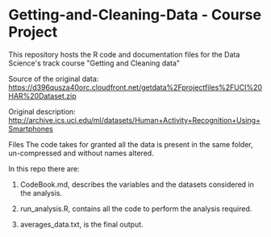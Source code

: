 # Getting-and-Cleaning-Data - Course Project

This repository hosts the R code and documentation files for the Data Science's track course "Getting and Cleaning data"

Source of the original data: https://d396qusza40orc.cloudfront.net/getdata%2Fprojectfiles%2FUCI%20HAR%20Dataset.zip

Original description: http://archive.ics.uci.edu/ml/datasets/Human+Activity+Recognition+Using+Smartphones

Files
The code takes for granted all the data is present in the same folder, un-compressed and without names altered.


In this repo there are:
1. CodeBook.md, describes the variables and the datasets considered in the analysis.

2. run_analysis.R, contains all the code to perform the analysis required. 

3. averages_data.txt, is the final output.


